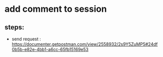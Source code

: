 # add comment to session
## steps: 
* send request : https://documenter.getpostman.com/view/2558932/2s9Y5ZuMP5#24df0b5b-e82e-4bb1-a6cc-65fb15169e53